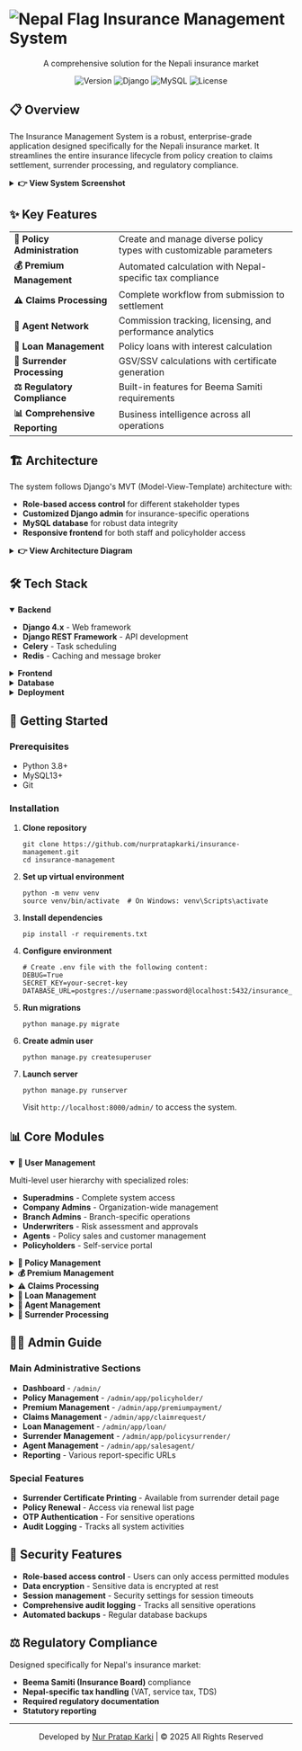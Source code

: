 # <img src="https://img.shields.io/badge/🇳🇵-Nepal-e01e26" alt="Nepal Flag"> Insurance Management System

<p align="center">A comprehensive solution for the Nepali insurance market</p>

<p align="center">
  <img src="https://img.shields.io/badge/version-1.0.0-yellow" alt="Version">
  <img src="https://img.shields.io/badge/Django-4.x-blue" alt="Django">
  <img src="https://img.shields.io/badge/mySQL-13+-green" alt="MySQL">
  <img src="https://img.shields.io/badge/license-MIT-red" alt="License">
</p>

## 📋 Overview

The Insurance Management System is a robust, enterprise-grade application designed specifically for the Nepali insurance market. It streamlines the entire insurance lifecycle from policy creation to claims settlement, surrender processing, and regulatory compliance.

<details>
  <summary><b>👉 View System Screenshot</b></summary>
  <p align="center">
    <i>Dashboard preview image would go here</i>
  </p>
</details>

## ✨ Key Features

<table>
  <tr>
    <td><b>📝 Policy Administration</b></td>
    <td>Create and manage diverse policy types with customizable parameters</td>
  </tr>
  <tr>
    <td><b>💰 Premium Management</b></td>
    <td>Automated calculation with Nepal-specific tax compliance</td>
  </tr>
  <tr>
    <td><b>⚠️ Claims Processing</b></td>
    <td>Complete workflow from submission to settlement</td>
  </tr>
  <tr>
    <td><b>👥 Agent Network</b></td>
    <td>Commission tracking, licensing, and performance analytics</td>
  </tr>
  <tr>
    <td><b>💸 Loan Management</b></td>
    <td>Policy loans with interest calculation</td>
  </tr>
  <tr>
    <td><b>📄 Surrender Processing</b></td>
    <td>GSV/SSV calculations with certificate generation</td>
  </tr>
  <tr>
    <td><b>⚖️ Regulatory Compliance</b></td>
    <td>Built-in features for Beema Samiti requirements</td>
  </tr>
  <tr>
    <td><b>📊 Comprehensive Reporting</b></td>
    <td>Business intelligence across all operations</td>
  </tr>
</table>

## 🏗️ Architecture

The system follows Django's MVT (Model-View-Template) architecture with:

- **Role-based access control** for different stakeholder types
- **Customized Django admin** for insurance-specific operations
- **MySQL database** for robust data integrity
- **Responsive frontend** for both staff and policyholder access

<details>
  <summary><b>👉 View Architecture Diagram</b></summary>
  <p align="center">
    <i>Architecture diagram would go here</i>
  </p>
</details>

## 🛠️ Tech Stack

<details open>
  <summary><b>Backend</b></summary>
  <ul>
    <li><b>Django 4.x</b> - Web framework</li>
    <li><b>Django REST Framework</b> - API development</li>
    <li><b>Celery</b> - Task scheduling</li>
    <li><b>Redis</b> - Caching and message broker</li>
  </ul>
</details>

<details>
  <summary><b>Frontend</b></summary>
  <ul>
    <li><b>HTML5/CSS3</b> - Structure and styling</li>
    <li><b>JavaScript/jQuery</b> - Interactive components</li>
    <li><b>Bootstrap</b> - Responsive design</li>
    <li><b>Chart.js</b> - Data visualization</li>
  </ul>
</details>

<details>
  <summary><b>Database</b></summary>
  <ul>
    <li><b>MySQL 13+</b> - Primary database</li>
    <li><b>Django ORM</b> - Object-relational mapping</li>
    <li><b>Database migrations</b> - Schema management</li>
    <li><b>Backup tools</b> - Data protection</li>
  </ul>
</details>

<details>
  <summary><b>Deployment</b></summary>
  <ul>
    <li><b>Nginx</b> - Web server</li>
    <li><b>Gunicorn</b> - WSGI server</li>
    <li><b>GitHub Actions</b> - CI/CD pipeline</li>
  </ul>
</details>

## 🚀 Getting Started

### Prerequisites
- Python 3.8+
- MySQL13+
- Git

### Installation

<ol>
  <li>
    <b>Clone repository</b>
    <pre><code>git clone https://github.com/nurpratapkarki/insurance-management.git
cd insurance-management</code></pre>
  </li>
  <li>
    <b>Set up virtual environment</b>
    <pre><code>python -m venv venv
source venv/bin/activate  # On Windows: venv\Scripts\activate</code></pre>
  </li>
  <li>
    <b>Install dependencies</b>
    <pre><code>pip install -r requirements.txt</code></pre>
  </li>
  <li>
    <b>Configure environment</b>
    <pre><code># Create .env file with the following content:
DEBUG=True
SECRET_KEY=your-secret-key
DATABASE_URL=postgres://username:password@localhost:5432/insurance_db</code></pre>
  </li>
  <li>
    <b>Run migrations</b>
    <pre><code>python manage.py migrate</code></pre>
  </li>
  <li>
    <b>Create admin user</b>
    <pre><code>python manage.py createsuperuser</code></pre>
  </li>
  <li>
    <b>Launch server</b>
    <pre><code>python manage.py runserver</code></pre>
    Visit <code>http://localhost:8000/admin/</code> to access the system.
  </li>
</ol>

## 📊 Core Modules

<details open>
  <summary><b>👥 User Management</b></summary>
  <p>Multi-level user hierarchy with specialized roles:</p>
  <ul>
    <li><b>Superadmins</b> - Complete system access</li>
    <li><b>Company Admins</b> - Organization-wide management</li>
    <li><b>Branch Admins</b> - Branch-specific operations</li>
    <li><b>Underwriters</b> - Risk assessment and approvals</li>
    <li><b>Agents</b> - Policy sales and customer management</li>
    <li><b>Policyholders</b> - Self-service portal</li>
  </ul>
</details>

<details>
  <summary><b>📝 Policy Management</b></summary>
  <p>Configure and manage all aspects of insurance policies:</p>
  <ul>
    <li>Multiple policy types (Term, Endowment, etc.)</li>
    <li>Customizable policy parameters</li>
    <li>Document management</li>
    <li>Underwriting workflows</li>
    <li>Policy lifecycle tracking</li>
  </ul>
</details>

<details>
  <summary><b>💰 Premium Management</b></summary>
  <p>Comprehensive premium handling:</p>
  <ul>
    <li>Risk-based calculation engine</li>
    <li>Multiple payment frequencies</li>
    <li>Late payment processing</li>
    <li>Nepal tax compliance (VAT, service tax)</li>
    <li>Receipt generation</li>
  </ul>
</details>

<details>
  <summary><b>⚠️ Claims Processing</b></summary>
  <p>End-to-end claims workflow:</p>
  <ul>
    <li>Multi-stage verification</li>
    <li>Document management</li>
    <li>Benefit calculation</li>
    <li>Loan adjustment</li>
    <li>Payment tracking</li>
  </ul>
</details>

<details>
  <summary><b>💸 Loan Management</b></summary>
  <p>Policy-secured loan processing:</p>
  <ul>
    <li>Eligibility calculation</li>
    <li>Interest accrual</li>
    <li>Repayment tracking</li>
    <li>Integration with claims/surrender</li>
  </ul>
</details>

<details>
  <summary><b>🤝 Agent Management</b></summary>
  <p>Complete agent lifecycle:</p>
  <ul>
    <li>Licensing and credentials</li>
    <li>Performance tracking</li>
    <li>Commission calculation</li>
    <li>Hierarchical structures</li>
    <li>Document storage</li>
  </ul>
</details>

<details>
  <summary><b>📄 Surrender Processing</b></summary>
  <p>Handle policy surrenders:</p>
  <ul>
    <li>Calculation of surrender values</li>
    <li>Loan adjustment</li>
    <li>Documentation</li>
    <li>Certificate generation</li>
    <li>Multi-step approval workflow</li>
  </ul>
</details>

## 👩‍💼 Admin Guide

### Main Administrative Sections
- **Dashboard** - `/admin/`
- **Policy Management** - `/admin/app/policyholder/`
- **Premium Management** - `/admin/app/premiumpayment/`
- **Claims Management** - `/admin/app/claimrequest/`
- **Loan Management** - `/admin/app/loan/`
- **Surrender Management** - `/admin/app/policysurrender/`
- **Agent Management** - `/admin/app/salesagent/`
- **Reporting** - Various report-specific URLs

### Special Features
- **Surrender Certificate Printing** - Available from surrender detail page
- **Policy Renewal** - Access via renewal list page
- **OTP Authentication** - For sensitive operations
- **Audit Logging** - Tracks all system activities

## 🔐 Security Features

- **Role-based access control** - Users can only access permitted modules
- **Data encryption** - Sensitive data is encrypted at rest
- **Session management** - Security settings for session timeouts
- **Comprehensive audit logging** - Tracks all sensitive operations
- **Automated backups** - Regular database backups

## ⚖️ Regulatory Compliance

Designed specifically for Nepal's insurance market:
- **Beema Samiti (Insurance Board)** compliance
- **Nepal-specific tax handling** (VAT, service tax, TDS)
- **Required regulatory documentation**
- **Statutory reporting**


---

<p align="center">Developed by <a href="https://github.com/nurpratapkarki">Nur Pratap Karki</a> | © 2025 All Rights Reserved</p>
